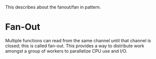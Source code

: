 This describes about the fanout/fan in  pattern.

Fan-Out
=======
Multiple functions can read from the same channel until that channel is closed; this is called fan-out.
This provides a way to distribute work amongst a group of workers to parallelize CPU use and I/O.

